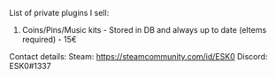 
List of private plugins I sell:

1. Coins/Pins/Music kits - Stored in DB and always up to date (eItems required) - 15€


Contact details:
  Steam: https://steamcommunity.com/id/ESK0
  Discord: ESK0#1337
